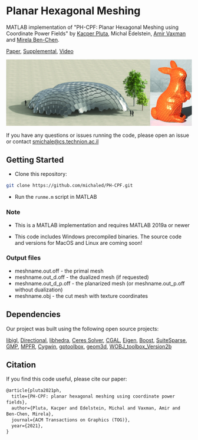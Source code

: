 # Planar Hexagonal Meshing


MATLAB implementation of 
"PH-CPF: Planar Hexagonal Meshing using Coordinate Power Fields" by 
[Kacper Pluta](https://copyme.github.io/), 
Michal Edelstein, 
[Amir Vaxman](https://webspace.science.uu.nl/~vaxma001/) and 
[Mirela Ben-Chen](https://mirela.net.technion.ac.il/).

[Paper](https://www.cs.technion.ac.il/~mirela/publications/phcpf.pdf), 
[Supplemental](https://www.cs.technion.ac.il/~mirela/publications/phcpf-supp.pdf), 
[Video](https://www.youtube.com/playlist?list=PLIFSk5-vAIZ01pnibtAh5Vz87gNNqmbC_)


![teaser](teaser.jpg)


If you have any questions or issues running the code, please open an issue or contact smichale@cs.technion.ac.il



## Getting Started

- Clone this repository:
```bash
git clone https://github.com/michaled/PH-CPF.git
```

- Run the ```runme.m``` script in MATLAB


### Note
- This is a MATLAB implementation and requires MATLAB 2019a or newer

- This code includes Windows precompiled binaries. The source code and versions for MacOS and Linux are coming soon!
 

 
### Output files
 - meshname.out.off - the primal mesh
 - meshname.out_d.off - the dualized mesh (if requested)
 - meshname.out_d_p.off - the planarized mesh (or meshname.out_p.off without dualization)
 - meshname.obj - the cut mesh with texture coordinates


## Dependencies
 
 Our project was built using the following open source projects:

[libigl](https://libigl.github.io/), 
[Directional](https://avaxman.github.io/Directional/), 
[libhedra](https://avaxman.github.io/libhedra/), 
[Ceres Solver](http://ceres-solver.org/), 
[CGAL](https://www.cgal.org/), 
[Eigen](http://eigen.tuxfamily.org/), 
[Boost](https://www.boost.org/), 
[SuiteSparse](https://people.engr.tamu.edu/davis/suitesparse.html), 
[GMP](https://gmplib.org/), [MPFR](https://www.mpfr.org/), 
[Cygwin](https://www.cygwin.com/), [gptoolbox](https://github.com/alecjacobson/gptoolbox/), 
[geom3d](https://www.mathworks.com/matlabcentral/fileexchange/24484-geom3d), 
[WOBJ_toolbox_Version2b](https://github.com/sauravag/FIRM-MATLAB/tree/master/ExternalToolboxes/WOBJ_toolbox_Version2b)

## Citation

If you find this code useful, please cite our paper:

```
@article{pluta2021ph,
  title={PH-CPF: planar hexagonal meshing using coordinate power fields},
  author={Pluta, Kacper and Edelstein, Michal and Vaxman, Amir and Ben-Chen, Mirela},
  journal={ACM Transactions on Graphics (TOG)},
  year={2021},
}
```

